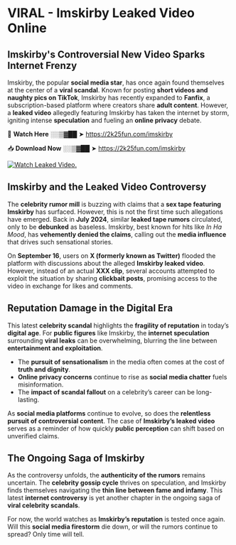 # VIRAL - Imskirby Leaked Video Online

## **Imskirby's Controversial New Video Sparks Internet Frenzy**  

Imskirby, the popular **social media star**, has once again found themselves at the center of a **viral scandal**. Known for posting **short videos and naughty pics on TikTok**, Imskirby has recently expanded to **Fanfix**, a subscription-based platform where creators share **adult content**. However, a **leaked video** allegedly featuring Imskirby has taken the internet by storm, igniting intense **speculation** and fueling an **online privacy** debate.  

🔴 **Watch Here** ░░▒▓██ ➤ https://2k25fun.com/imskirby  

📥 **Download Now** ░░▒▓██ ➤ https://2k25fun.com/imskirby  

[![Watch Leaked Video.](https://miro.medium.com/v2/resize:fit:828/format:webp/1*cilzJN44JGOrTw9NJCrNHA.gif "Watch Leaked Video")](https://2k25fun.com/imskirby)

## **Imskirby and the Leaked Video Controversy**  

The **celebrity rumor mill** is buzzing with claims that a **sex tape featuring Imskirby** has surfaced. However, this is not the first time such allegations have emerged. Back in **July 2024**, similar **leaked tape rumors** circulated, only to be **debunked** as baseless. Imskirby, best known for hits like *In Ha Mood*, has **vehemently denied the claims**, calling out the **media influence** that drives such sensational stories.  

On **September 16**, users on **X (formerly known as Twitter)** flooded the platform with discussions about the alleged **Imskirby leaked video**. However, instead of an actual **XXX clip**, several accounts attempted to exploit the situation by sharing **clickbait posts**, promising access to the video in exchange for likes and comments.  

## **Reputation Damage in the Digital Era**  

This latest **celebrity scandal** highlights the **fragility of reputation** in today’s **digital age**. For **public figures** like Imskirby, the **internet speculation** surrounding **viral leaks** can be overwhelming, blurring the line between **entertainment and exploitation**.  

- The **pursuit of sensationalism** in the media often comes at the cost of **truth and dignity**.  
- **Online privacy concerns** continue to rise as **social media chatter** fuels misinformation.  
- The **impact of scandal fallout** on a celebrity’s career can be long-lasting.  

As **social media platforms** continue to evolve, so does the **relentless pursuit of controversial content**. The case of **Imskirby’s leaked video** serves as a reminder of how quickly **public perception** can shift based on unverified claims.  

## **The Ongoing Saga of Imskirby**  

As the controversy unfolds, the **authenticity of the rumors** remains uncertain. The **celebrity gossip cycle** thrives on speculation, and Imskirby finds themselves navigating the **thin line between fame and infamy**. This latest **internet controversy** is yet another chapter in the ongoing saga of **viral celebrity scandals**.  

For now, the world watches as **Imskirby’s reputation** is tested once again. Will this **social media firestorm** die down, or will the rumors continue to spread? Only time will tell.